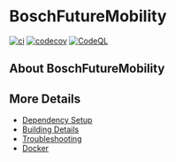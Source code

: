 # BoschFutureMobility

[![ci](https://github.com/TheLuckyCoder/BoschFutureMobility/actions/workflows/ci.yml/badge.svg)](https://github.com/TheLuckyCoder/BoschFutureMobility/actions/workflows/ci.yml)
[![codecov](https://codecov.io/gh/TheLuckyCoder/BoschFutureMobility/branch/main/graph/badge.svg)](https://codecov.io/gh/TheLuckyCoder/BoschFutureMobility)
[![CodeQL](https://github.com/TheLuckyCoder/BoschFutureMobility/actions/workflows/codeql-analysis.yml/badge.svg)](https://github.com/TheLuckyCoder/BoschFutureMobility/actions/workflows/codeql-analysis.yml)

## About BoschFutureMobility



## More Details

 * [Dependency Setup](README_dependencies.md)
 * [Building Details](README_building.md)
 * [Troubleshooting](README_troubleshooting.md)
 * [Docker](README_docker.md)
